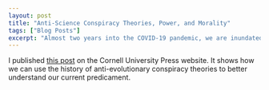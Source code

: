 ```yaml
---
layout: post
title: "Anti-Science Conspiracy Theories, Power, and Morality"
tags: ["Blog Posts"]
excerpt: "Almost two years into the COVID-19 pandemic, we are inundated with COVID conspiracy theories: Satan-worshipping globalist elites, including George Soros and Bill Gates, deliberately developed and spread the COVID virus around the globe. The COVID vaccine is the Mark of the Beast from the Book of Revelation. Hollywood celebrities caught COVID by drinking infected adrenochrome harvested from live children in a satanic ritual. Mask and vaccine mandates are a communist plot by the Jewish Illuminati.  Polling data suggest that millions of Americans—up to 20 percent of the country—believe at least some of these claims." 
---
```

I published [this post](https://www.cornellpress.cornell.edu/anti-science-conspiracy-theories-power-and-morality/) on the Cornell University Press website. It shows how we can use the history of anti-evolutionary conspiracy theories to better understand our current predicament.
